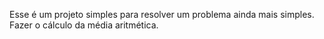 Esse é um projeto simples para resolver um problema ainda mais simples. Fazer o cálculo da média aritmética.